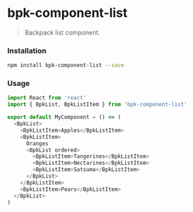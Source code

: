 # bpk-component-list

> Backpack list component.

### Installation

```sh
npm install bpk-component-list --save
```

### Usage

```js
import React from 'react'
import { BpkList, BpkListItem } from 'bpk-component-list'

export default MyComponent = () => (
  <BpkList>
    <BpkListItem>Apples</BpkListItem>
    <BpkListItem>
      Oranges
      <BpkList ordered>
        <BpkListItem>Tangerines</BpkListItem>
        <BpkListItem>Nectarines</BpkListItem>
        <BpkListItem>Satsuma</BpkListItem>
      </BpkList>
    </BpkListItem>
    <BpkListItem>Pears</BpkListItem>
  </BpkList>
)
```
